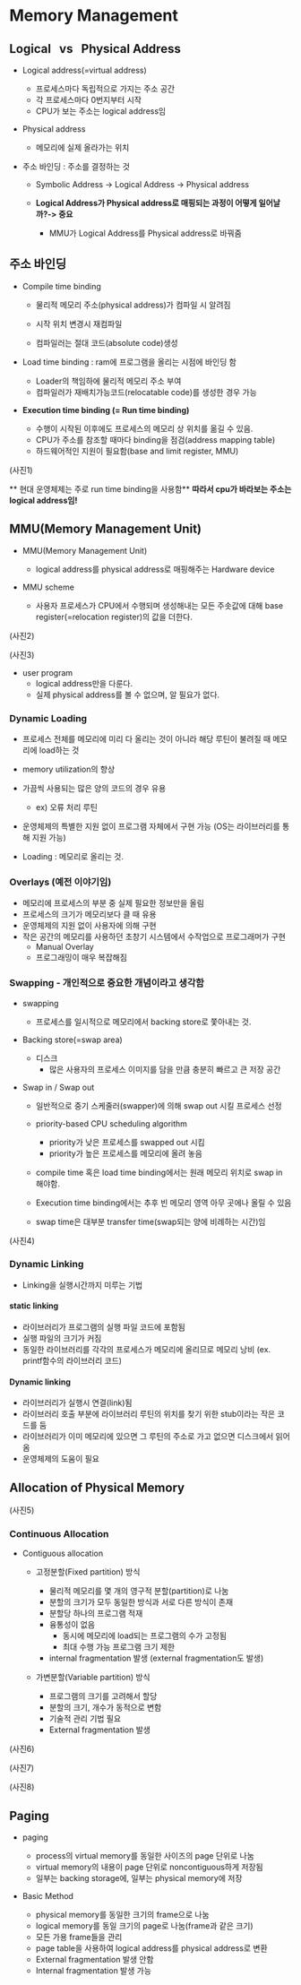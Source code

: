 # Memory Management


## Logical &nbsp; vs   &nbsp; Physical Address

- Logical address(=virtual address)
  - 프로세스마다 독립적으로 가지는 주소 공간
  - 각 프로세스마다 0번지부터 시작
  - CPU가 보는 주소는 logical address임
  
- Physical address
  - 메모리에 실제 올라가는 위치
  
- 주소 바인딩 : 주소를 결정하는 것
  - Symbolic Address -> Logical Address -> Physical address
  
  - **Logical Address가 Physical address로 매핑되는 과정이 어떻게 일어날까?-> 중요**
    - MMU가 Logical Address를 Physical address로 바꿔줌


## 주소 바인딩

- Compile time binding
  - 물리적 메모리 주소(physical address)가 컴파일 시 알려짐
  - 시작 위치 변경시 재컴파일
  
  - 컴파일러는 절대 코드(absolute code)생성
  
- Load time binding : ram에 프로그램을 올리는 시점에 바인딩 함
  - Loader의 책임하에 물리적 메모리 주소 부여
  - 컴파일러가 재배치가능코드(relocatable code)를 생성한 경우 가능
  
- **Execution time binding (= Run time binding)**
  - 수행이 시작된 이후에도 프로세스의 메모리 상 위치를 옮길 수 있음.
  - CPU가 주소를 참조할 때마다 binding을 점검(address mapping table)
  - 하드웨어적인 지원이 필요함(base and limit register, MMU)
  

(사진1)


** 현대 운영체제는 주로 run time binding을 사용함**
**따라서 cpu가 바라보는 주소는 logical address임!**


## MMU(Memory Management Unit)

- MMU(Memory Management Unit)
  - logical address를 physical address로 매핑해주는 Hardware device
  
- MMU scheme
  - 사용자 프로세스가 CPU에서 수행되며 생성해내는 모든 주솟값에 대해 base register(=relocation register)의 값을 더한다.



(사진2)


(사진3)


- user program
  - logical address만을 다룬다.
  - 실제 physical address를 볼 수 없으며, 알 필요가 없다.
  

### Dynamic Loading

 - 프로세스 전체를 메모리에 미리 다 올리는 것이 아니라 해당 루틴이 불려질 때 메모리에 load하는 것
 
 - memory utilization의 향상
 
 - 가끔씩 사용되는 많은 양의 코드의 경우 유용
   - ex) 오류 처리 루틴
   
 - 운영체제의 특별한 지원 없이 프로그램 자체에서 구현 가능 (OS는 라이브러리를 통해 지원 가능)
 
 - Loading : 메모리로 올리는 것.
 
### Overlays (예전 이야기임)
  - 메모리에 프로세스의 부분 중 실제 필요한 정보만을 올림
  - 프로세스의 크기가 메모리보다 클 때 유용
  - 운영체제의 지원 없이 사용자에 의해 구현
  - 작은 공간의 메모리를 사용하던 초창기 시스템에서 수작업으로 프로그래머가 구현
    - Manual Overlay
    - 프로그래밍이 매우 복잡해짐


### Swapping - 개인적으로 중요한 개념이라고 생각함

- swapping 
  - 프로세스를 일시적으로 메모리에서 backing store로 쫓아내는 것.

- Backing store(=swap area)
  - 디스크
    - 많은 사용자의 프로세스 이미지를 담을 만큼 충분히 빠르고 큰 저장 공간
- Swap in / Swap out
  - 일반적으로 중기 스케줄러(swapper)에 의해 swap out 시킬 프로세스 선정
  - priority-based CPU scheduling algorithm
    - priority가 낮은 프로세스를 swapped out 시킴
    - priority가 높은 프로세스를 메모리에 올려 놓음
    
  - compile time 혹은 load time binding에서는 원래 메모리 위치로 swap in 해야함.
  
  - Execution time binding에서는 추후 빈 메모리 영역 아무 곳에나 올릴 수 있음
  
  - swap time은 대부분 transfer time(swap되는 양에 비례하는 시간)임
  
  
(사진4)
  

### Dynamic Linking

- Linking을 실행시간까지 미루는 기법

#### static linking
  - 라이브러리가 프로그램의 실행 파일 코드에 포함됨
  - 실행 파일의 크기가 커짐
  - 동일한 라이브러리를 각각의 프로세스가 메모리에 올리므로 메모리 낭비 (ex. printf함수의 라이브러리 코드)
  
  
#### Dynamic linking
  - 라이브러리가 실행시 연결(link)됨
  - 라이브러리 호출 부분에 라이브러리 루틴의 위치를 찾기 위한 stub이라는 작은 코드를 둠
  - 라이브러리가 이미 메모리에 있으면 그 루틴의 주소로 가고 없으면 디스크에서 읽어옴
  - 운영체제의 도움이 필요
  

## Allocation of Physical Memory

(사진5)

### Continuous Allocation

- Contiguous allocation
  - 고정분할(Fixed partition) 방식
    - 물리적 메모리를 몇 개의 영구적 분할(partition)로 나눔
    - 분할의 크기가 모두 동일한 방식과 서로 다른 방식이 존재
    - 분할당 하나의 프로그램 적재
    - 융통성이 없음
      - 동시에 메모리에 load되는 프로그램의 수가 고정됨
      - 최대 수행 가능 프로그램 크기 제한
    - internal fragmentation 발생 (external fragmentation도 발생)
    
  - 가변분할(Variable partition) 방식
    - 프로그램의 크기를 고려해서 할당
    - 분할의 크기, 개수가 동적으로 변함
    - 기술적 관리 기법 필요
    - External fragmentation 발생
    
  
(사진6)

(사진7)

(사진8)
 

## Paging

- paging
  - process의 virtual memory를 동일한 사이즈의 page 단위로 나눔
  - virtual memory의 내용이 page 단위로 noncontiguous하게 저장됨
  - 일부는 backing storage에, 일부는 physical memory에 저장
  
- Basic Method
  - physical memory를 동일한 크기의 frame으로 나눔
  - logical memory를 동일 크기의 page로 나눔(frame과 같은 크기)
  - 모든 가용 frame들을 관리
  - page table을 사용하여 logical address를 physical address로 변환
  - External fragmentation 발생 안함
  - Internal fragmentation 발생 가능
